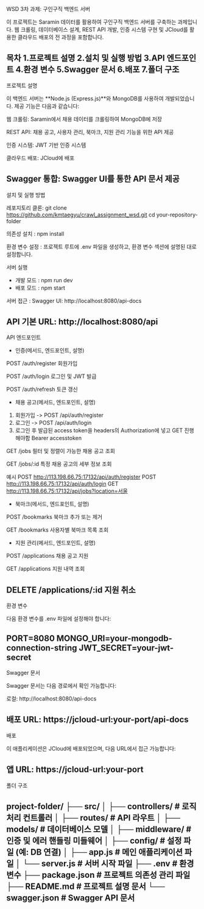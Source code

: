 WSD 3차 과제: 구인구직 백엔드 서버

이 프로젝트는 Saramin 데이터를 활용하여 구인구직 백엔드 서버를 구축하는 과제입니다. 웹 크롤링, 데이터베이스 설계, REST API 개발, 인증 시스템 구현 및 JCloud를 활용한 클라우드 배포의 전 과정을 포함합니다.

목차
1.프로젝트 설명
2.설치 및 실행 방법
3.API 엔드포인트
4.환경 변수
5.Swagger 문서
6.배포
7.폴더 구조
-------------------------------------------------
프로젝트 설명

이 백엔드 서버는 **Node.js (Express.js)**와 MongoDB를 사용하여 개발되었습니다. 제공 기능은 다음과 같습니다:

웹 크롤링: Saramin에서 채용 데이터를 크롤링하여 MongoDB에 저장

REST API: 채용 공고, 사용자 관리, 북마크, 지원 관리 기능을 위한 API 제공

인증 시스템: JWT 기반 인증 시스템

클라우드 배포: JCloud에 배포

Swagger 통합: Swagger UI를 통한 API 문서 제공
-------------------------------------------------
설치 및 실행 방법

레포지토리 클론:
git clone https://github.com/kmtaegyu/crawl_assignment_wsd.git
cd your-repository-folder

의존성 설치 : npm install

환경 변수 설정 : 프로젝트 루트에 .env 파일을 생성하고, 환경 변수 섹션에 설명된 대로 설정합니다.

서버 실행
 * 개발 모드 : npm run dev
 * 배포 모드 : npm start

서버 접근 : Swagger UI: http://localhost:8080/api-docs

API 기본 URL: http://localhost:8080/api
-------------------------------------------------
API 엔드포인트

 - 인증(메서드, 엔드포인트, 설명)

POST
/auth/register
회원가입

POST
/auth/login
로그인 및 JWT 발급

POST
/auth/refresh
토큰 갱신

 - 채용 공고(메서드, 엔드포인트, 설명)
1. 회원가입 -> POST /api/auth/register
2. 로그인 -> POST /api/auth/login
3. 로그인 후 발급된 access token을 headers의 Authorization에 넣고 GET 진행 해야함 Bearer accesstoken

GET
/jobs
필터 및 정렬이 가능한 채용 공고 조회

GET
/jobs/:id
특정 채용 공고의 세부 정보 조회

예시
POST http://113.198.66.75:17132/api/auth/register
POST http://113.198.66.75:17132/api/auth/login
GET http://113.198.66.75:17132/api/jobs?location=서울


 - 북마크(메서드, 엔드포인트, 설명)

POST
/bookmarks
북마크 추가 또는 제거

GET
/bookmarks
사용자별 북마크 목록 조회

 - 지원 관리(메서드, 엔드포인트, 설명)

POST
/applications
채용 공고 지원

GET
/applications
지원 내역 조회

DELETE
/applications/:id
지원 취소
-------------------------------------------------
환경 변수

다음 환경 변수를 .env 파일에 설정해야 합니다:

PORT=8080
MONGO_URI=your-mongodb-connection-string
JWT_SECRET=your-jwt-secret
-------------------------------------------------
Swagger 문서

Swagger 문서는 다음 경로에서 확인 가능합니다:

로컬: http://localhost:8080/api-docs

배포 URL: https://jcloud-url:your-port/api-docs
-------------------------------------------------
배포

이 애플리케이션은 JCloud에 배포되었으며, 다음 URL에서 접근 가능합니다:

앱 URL: https://jcloud-url:your-port
-------------------------------------------------
폴더 구조

project-folder/
├── src/
│   ├── controllers/       # 로직 처리 컨트롤러
│   ├── routes/            # API 라우트
│   ├── models/            # 데이터베이스 모델
│   ├── middleware/        # 인증 및 에러 핸들링 미들웨어
│   ├── config/            # 설정 파일 (예: DB 연결)
│   ├── app.js             # 메인 애플리케이션 파일
│   └── server.js          # 서버 시작 파일
├── .env                   # 환경 변수
├── package.json           # 프로젝트 의존성 관리 파일
├── README.md              # 프로젝트 설명 문서
└── swagger.json           # Swagger API 문서
-------------------------------------------------
